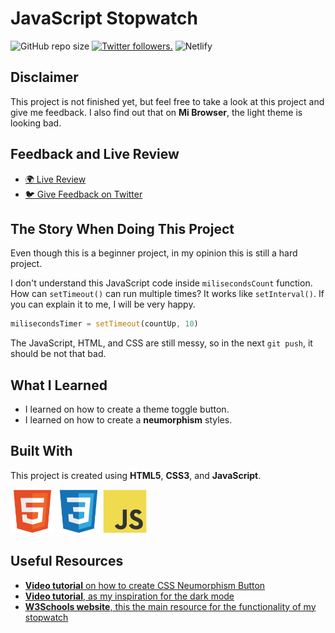 # JavaScript Stopwatch

<p align="left">
  <img alt="GitHub repo size" src="https://img.shields.io/github/repo-size/vanzasetia/stopwatch-js?style=for-the-badge">
  <a href="https://twitter.com/vanzasetia" target="_blank"><img src="https://img.shields.io/twitter/follow/vanzasetia?logo=twitter&style=for-the-badge" alt="Twitter followers." /></a>
  <img alt="Netlify" src="https://img.shields.io/netlify/6641f5ac-2285-46ee-b859-659df2ef7610?style=for-the-badge">
</p>

## Disclaimer

This project is not finished yet, but feel free to take a look at this
project and give me feedback. I also find out that on **Mi Browser**, the light theme is looking bad.

## Feedback and Live Review

- [🌍 Live Review](https://vanzastopwatch.netlify.app/)
- [🐦 Give Feedback on Twitter]()

## The Story When Doing This Project

Even though this is a beginner project, in my opinion this is still a
hard project.

I don't understand this JavaScript code inside `milisecondsCount`
function. How can `setTimeout()` can run multiple times? It works like
`setInterval()`. If you can explain it to me, I will be very happy.

```javascript
milisecondsTimer = setTimeout(countUp, 10)
```

The JavaScript, HTML, and CSS are still messy, so in the next
`git push`, it should be not that bad.

## What I Learned

- I learned on how to create a theme toggle button.
- I learned on how to create a **neumorphism** styles.

## Built With

This project is created using **HTML5**, **CSS3**, and **JavaScript**.

<p align="left">
  <img src="https://raw.githubusercontent.com/devicons/devicon/master/icons/html5/html5-original.svg" alt="" width="auto" height="70px">
  <img src="https://raw.githubusercontent.com/devicons/devicon/master/icons/css3/css3-original.svg" alt="" width="auto" height="70px">
  <img src="https://raw.githubusercontent.com/devicons/devicon/master/icons/javascript/javascript-original.svg" alt="" width="auto" height="70px">
</p>

## Useful Resources

- [**Video tutorial** on how to create CSS Neumorphism Button](https://youtu.be/rvFlpssSj2c)
- [**Video tutorial**, as my inspiration for the dark mode](https://youtu.be/uGx9J4zRf2U)
- [**W3Schools website**, this the main resource for the functionality of my stopwatch](https://www.w3schools.com/jsref/met_win_cleartimeout.asp)
